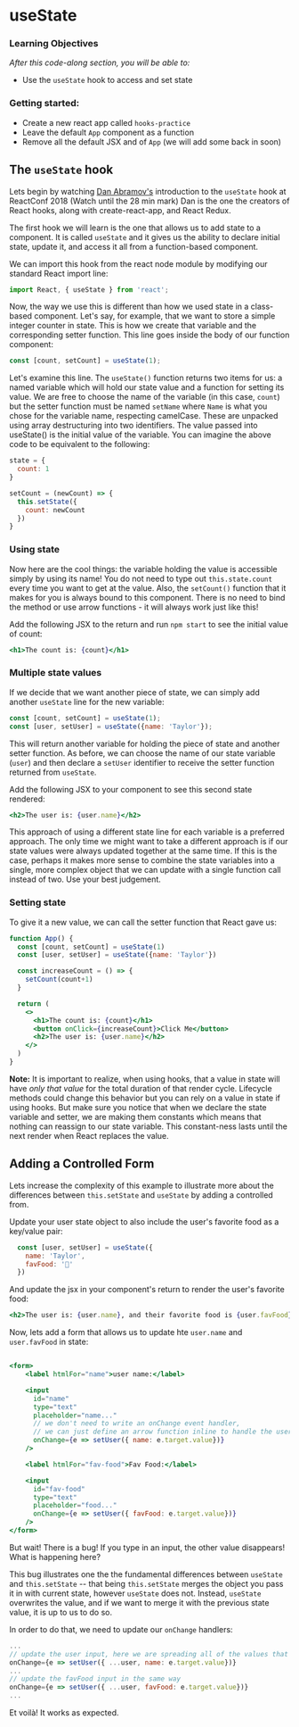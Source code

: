 # useState

### Learning Objectives

_After this code-along section, you will be able to:_

* Use the `useState` hook to access and set state

### Getting started:

* Create a new react app called `hooks-practice`
* Leave the default `App` component as a function
* Remove all the default JSX and of `App` \(we will add some back in soon\)

## The `useState` hook

Lets begin by watching [Dan Abramov's](https://youtu.be/dpw9EHDh2bM?t=1062) introduction to the `useState` hook at ReactConf 2018 (Watch until the 28 min mark) Dan is the one the creators of React hooks, along with create-react-app, and React Redux.

The first hook we will learn is the one that allows us to add state to a component. It is called `useState` and it gives us the ability to declare initial state, update it, and access it all from a function-based component.

We can import this hook from the react node module by modifying our standard React import line:

```javascript
import React, { useState } from 'react';
```

Now, the way we use this is different than how we used state in a class-based component. Let's say, for example, that we want to store a simple integer counter in state. This is how we create that variable and the corresponding setter function. This line goes inside the body of our function component:

```javascript
const [count, setCount] = useState(1);
```

Let's examine this line. The `useState()` function returns two items for us: a named variable which will hold our state value and a function for setting its value. We are free to choose the name of the variable \(in this case, `count`\) but the setter function must be named `setName` where `Name` is what you chose for the variable name, respecting camelCase. These are unpacked using array destructuring into two identifiers. The value passed into useState\(\) is the initial value of the variable. You can imagine the above code to be equivalent to the following:

```javascript
state = {
  count: 1
}

setCount = (newCount) => {
  this.setState({
    count: newCount
  })
}
```

### Using state

Now here are the cool things: the variable holding the value is accessible simply by using its name! You do not need to type out `this.state.count` every time you want to get at the value. Also, the `setCount()` function that it makes for you is always bound to this component. There is no need to bind the method or use arrow functions - it will always work just like this!

Add the following JSX to the return and run `npm start` to see the initial value of count:

```jsx
<h1>The count is: {count}</h1>
```

### Multiple state values

If we decide that we want another piece of state, we can simply add another `useState` line for the new variable:

```jsx
const [count, setCount] = useState(1);
const [user, setUser] = useState({name: 'Taylor'});
```

This will return another variable for holding the piece of state and another setter function. As before, we can choose the name of our state variable \(`user`\) and then declare a `setUser` identifier to receive the setter function returned from `useState`.

Add the following JSX to your component to see this second state rendered:

```jsx
<h2>The user is: {user.name}</h2>
```

This approach of using a different state line for each variable is a preferred approach. The only time we might want to take a different approach is if our state values were always updated together at the same time. If this is the case, perhaps it makes more sense to combine the state variables into a single, more complex object that we can update with a single function call instead of two. Use your best judgement.

### Setting state

To give it a new value, we can call the setter function that React gave us:

```jsx
function App() {
  const [count, setCount] = useState(1)
  const [user, setUser] = useState({name: 'Taylor'})

  const increaseCount = () => {
    setCount(count+1)
  }

  return (
    <>
      <h1>The count is: {count}</h1>
      <button onClick={increaseCount}>Click Me</button>
      <h2>The user is: {user.name}</h2>
    </>
  )
}
```

**Note:** It is important to realize, when using hooks, that a value in state will have _only that value_ for the total duration of that render cycle. Lifecycle methods could change this behavior but you can rely on a value in state if using hooks. But make sure you notice that when we declare the state variable and setter, we are making them constants which means that nothing can reassign to our state variable. This constant-ness lasts until the next render when React replaces the value.

## Adding a Controlled Form

Lets increase the complexity of this example to illustrate more about the differences between `this.setState` and `useState` by adding a controlled from.

Update your user state object to also include the user's favorite food as a key/value pair:

```jsx
  const [user, setUser] = useState({ 
    name: 'Taylor',
    favFood: '🍕'
  })
```

And update the jsx in your component's return to render the user's favorite food:

```jsx
<h2>The user is: {user.name}, and their favorite food is {user.favFood}</h2>
```

Now, lets add a form that allows us to update hte `user.name` and `user.favFood` in state:

```jsx

<form>
	<label htmlFor="name">user name:</label>

	<input
	  id="name" 
	  type="text"
	  placeholder="name..."
	  // we don't need to write an onChange event handler, 
      // we can just define an arrow function inline to handle the user's input
	  onChange={e => setUser({ name: e.target.value})}
	/>

	<label htmlFor="fav-food">Fav Food:</label>

	<input
	  id="fav-food" 
	  type="text"
	  placeholder="food..."
	  onChange={e => setUser({ favFood: e.target.value})}
	/>
</form>
```

But wait! There is a bug! If you type in an input, the other value disappears! What is happening here?

This bug illustrates one the the fundamental differences between `useState` and `this.setState` -- that being `this.setState` merges the object you pass it in with current state, however `useState` does not. Instead, `useState` overwrites the value, and if we want to merge it with the previous state value, it is up to us to do so.

In order to do that, we need to update our `onChange` handlers:

```jsx
...
// update the user input, here we are spreading all of the values that live in our user state, before updating the value that corresponds to this input
onChange={e => setUser({ ...user, name: e.target.value})}
...
// update the favFood input in the same way
onChange={e => setUser({ ...user, favFood: e.target.value})}
...
```

Et voilà! It works as expected.

